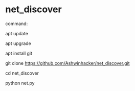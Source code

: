 # net_discover


command:

apt update 

apt upgrade

apt install git

git clone https://github.com/Ashwinhacker/net_discover.git

cd net_discover

python net.py

